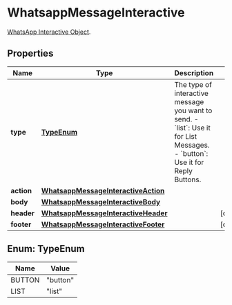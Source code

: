 

# WhatsappMessageInteractive

[WhatsApp Interactive Object](https://developers.facebook.com/docs/whatsapp/cloud-api/reference/messages#interactive-object).

## Properties

| Name | Type | Description | Notes |
|------------ | ------------- | ------------- | -------------|
|**type** | [**TypeEnum**](#TypeEnum) | The type of interactive message you want to send. - &#x60;list&#x60;: Use it for List Messages. - &#x60;button&#x60;: Use it for Reply Buttons. |  |
|**action** | [**WhatsappMessageInteractiveAction**](WhatsappMessageInteractiveAction.md) |  |  |
|**body** | [**WhatsappMessageInteractiveBody**](WhatsappMessageInteractiveBody.md) |  |  |
|**header** | [**WhatsappMessageInteractiveHeader**](WhatsappMessageInteractiveHeader.md) |  |  [optional] |
|**footer** | [**WhatsappMessageInteractiveFooter**](WhatsappMessageInteractiveFooter.md) |  |  [optional] |



## Enum: TypeEnum

| Name | Value |
|---- | -----|
| BUTTON | &quot;button&quot; |
| LIST | &quot;list&quot; |



